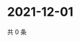 # 2021-12-01

共 0 条

<!-- BEGIN WEIBO -->
<!-- 最后更新时间 Wed Dec 01 2021 12:01:10 GMT+0800 (China Standard Time) -->

<!-- END WEIBO -->

